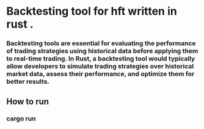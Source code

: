 # Backtesting tool for hft written in rust .

### Backtesting tools are essential for evaluating the performance of trading strategies using historical data before applying them to real-time trading. In Rust, a backtesting tool would typically allow developers to simulate trading strategies over historical market data, assess their performance, and optimize them for better results.

## How to run
### cargo run 
